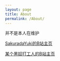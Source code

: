 ```yaml
---
layout: page
title: About
permalink: /About/
---
```


并不是本人在维护

[SakuradaYuki的B站主页](https://space.bilibili.com/3533444)

[某个黑奴打工人的B站主页](https://space.bilibili.com/20262940)

